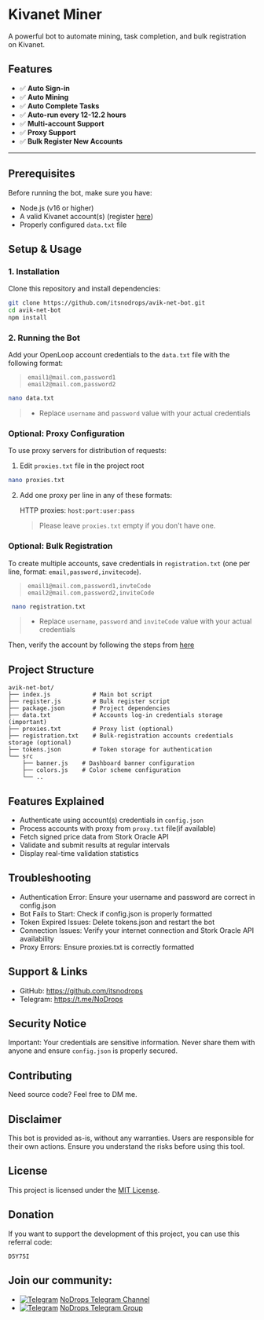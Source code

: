 # Kivanet Miner

A powerful bot to automate mining, task completion, and bulk registration on Kivanet.

## **Features**

- ✅ **Auto Sign-in**
- ✅ **Auto Mining**
- ✅ **Auto Complete Tasks**
- ✅ **Auto-run every 12-12.2 hours**
- ✅ **Multi-account Support**
- ✅ **Proxy Support**
- ✅ **Bulk Register New Accounts**

---

## Prerequisites

Before running the bot, make sure you have:

- Node.js (v16 or higher)
- A valid Kivanet account(s) (register [here](https://kivanet.com/register.html?code=D5Y75I))
- Properly configured `data.txt` file

## Setup & Usage

### 1. Installation

Clone this repository and install dependencies:

```bash
git clone https://github.com/itsnodrops/avik-net-bot.git
cd avik-net-bot
npm install
```

### 2. Running the Bot

Add your OpenLoop account credentials to the `data.txt` file with the following format:

> `email1@mail.com,password1` \
> `email2@mail.com,password2`

```bash
nano data.txt
```

> - Replace `username` and `password` value with your actual credentials

### Optional: Proxy Configuration

To use proxy servers for distribution of requests:

1. Edit `proxies.txt` file in the project root

```bash
nano proxies.txt
```

2. Add one proxy per line in any of these formats:

   HTTP proxies: `host:port:user:pass`
   > Please leave `proxies.txt` empty if you don't have one.

### Optional: Bulk Registration

To create multiple accounts, save credentials in `registration.txt` (one per line, format: `email,password,invitecode`).

> `email1@mail.com,password1,invteCode` \
> `email2@mail.com,password2,inviteCode`

```bash
 nano registration.txt
```

> - Replace `username`, `password` and `inviteCode` value with your actual credentials

Then, verify the account by following the steps from [here](https://kivanet.com/en.html)

## Project Structure

```
avik-net-bot/
├── index.js            # Main bot script
├── register.js         # Bulk register script
├── package.json        # Project dependencies
├── data.txt            # Accounts log-in credentials storage (important)
├── proxies.txt         # Proxy list (optional)
├── registration.txt    # Bulk-registration accounts credentials storage (optional)
├── tokens.json         # Token storage for authentication
└── src
    ├── banner.js    # Dashboard banner configuration
    ├── colors.js    # Color scheme configuration
    └── ..
```

## Features Explained

- Authenticate using account(s) credentials in `config.json`
- Process accounts with proxy from `proxy.txt` file(if available)
- Fetch signed price data from Stork Oracle API
- Validate and submit results at regular intervals
- Display real-time validation statistics

## Troubleshooting

- Authentication Error: Ensure your username and password are correct in config.json
- Bot Fails to Start: Check if config.json is properly formatted
- Token Expired Issues: Delete tokens.json and restart the bot
- Connection Issues: Verify your internet connection and Stork Oracle API availability
- Proxy Errors: Ensure proxies.txt is correctly formatted

## Support & Links

- GitHub: https://github.com/itsnodrops
- Telegram: https://t.me/NoDrops

## Security Notice

Important: Your credentials are sensitive information. Never share them with anyone and ensure `config.json` is properly secured.

## Contributing

Need source code? Feel free to DM me.

## Disclaimer

This bot is provided as-is, without any warranties. Users are responsible for their own actions. Ensure you understand the risks before using this tool.

## License

This project is licensed under the [MIT License](https://github.com/itsnodrops/avik-net-bot/blob/main/LICENSE).

## Donation

If you want to support the development of this project, you can use this referral code:

```
D5Y75I
```

## Join our community:

- [![Telegram](https://upload.wikimedia.org/wikipedia/commons/thumb/8/82/Telegram_logo.svg/12px-Telegram_logo.svg.png)](https://t.me/NoDrops) [NoDrops Telegram Channel](https://t.me/NoDrops)
- [![Telegram](https://upload.wikimedia.org/wikipedia/commons/thumb/8/82/Telegram_logo.svg/12px-Telegram_logo.svg.png)](https://t.me/NoDropsChat) [NoDrops Telegram Group](https://t.me/NoDropsChat)
